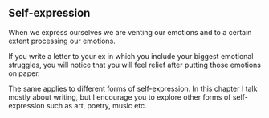 ## Self-expression

When we express ourselves we are venting our emotions and to a certain extent processing our emotions.

If you write a letter to your ex in which you include your biggest emotional struggles, you will notice that you will feel relief after putting those emotions on paper.

The same applies to different forms of self-expression. In this chapter I talk mostly about writing, but I encourage you to explore other forms of self-expression such as art, poetry, music etc.
